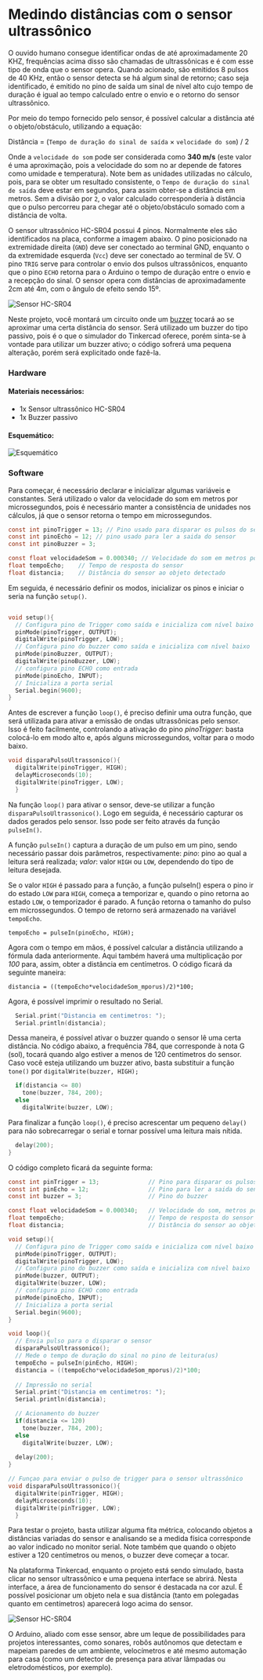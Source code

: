 # Medindo distâncias com o sensor ultrassônico

O ouvido humano consegue identificar ondas de até aproximadamente 20 KHZ, frequências acima disso são chamadas de ultrassônicas e é com esse tipo de onda que o sensor opera. Quando acionado, são emitidos 8 pulsos de 40 KHz, então o sensor detecta se há algum sinal de retorno; caso seja identificado, é emitido no pino de saída um sinal de nível alto cujo tempo de duração é igual ao tempo calculado entre o envio e o retorno do sensor ultrassônico.

Por meio do tempo fornecido pelo sensor, é possível calcular a distância até o objeto/obstáculo, utilizando a equação:

Distância = (`Tempo de duração do sinal de saída` × `velocidade do som`) / 2

Onde a `velocidade do som` pode ser considerada como __340 m/s__ (este valor é uma aproximação, pois a velocidade do som no ar depende de fatores como umidade e temperatura). Note bem as unidades utilizadas no cálculo, pois, para se obter um resultado consistente, o `Tempo de duração do sinal de saída` deve estar em segundos, para assim obter-se a distância em metros. Sem a divisão por `2`, o valor calculado corresponderia à distância que o pulso percorreu para chegar até o objeto/obstáculo somado com a distância de volta.

O sensor ultrassônico HC-SR04 possui 4 pinos. Normalmente eles são identificados na placa, conforme a imagem abaixo. O pino posicionado na extremidade direita (`GND`) deve ser conectado ao terminal GND, enquanto o da extremidade esquerda (`Vcc`) deve ser conectado ao terminal de 5V. O pino `TRIG` serve para controlar o envio dos pulsos ultrassônicos, enquanto que o pino `ECHO` retorna para o Arduino o tempo de duração entre o envio e a recepção do sinal. O sensor opera com distâncias de aproximadamente 2cm até 4m, com o ângulo de efeito sendo 15º.

![Sensor HC-SR04](./images/sensor-ultrassonico.png)

Neste projeto, você montará um circuito onde um [buzzer](./../hardware/buzzer.md) tocará ao se aproximar uma certa distância do sensor. Será utilizado um buzzer do tipo passivo, pois é o que o simulador do Tinkercad oferece, porém sinta-se à vontade para utilizar um buzzer ativo; o código sofrerá uma pequena alteração, porém será explicitado onde fazê-la.
### Hardware
#### Materiais necessários:
- 1x Sensor ultrassônico HC-SR04
- 1x Buzzer passivo
#### Esquemático:
![Esquemático](./images/medindo-distancia.png)

### Software

Para começar, é necessário declarar e inicializar algumas variáveis e constantes. Será utilizado o valor da velocidade do som em metros por microssegundos, pois é necessário manter a consistência de unidades nos cálculos, já que o sensor retorna o tempo em microssegundos. 

``` C
const int pinoTrigger = 13; // Pino usado para disparar os pulsos do sensor
const int pinoEcho = 12; // pino usado para ler a saida do sensor
const int pinoBuzzer = 3;

const float velocidadeSom = 0.000340; // Velocidade do som em metros por microssegundo
float tempoEcho;	// Tempo de resposta do sensor
float distancia;	// Distância do sensor ao objeto detectado
```

Em seguida, é necessário definir os modos, inicializar os pinos e iniciar o seria na função `setup()`. 
```C

void setup(){
  // Configura pino de Trigger como saída e inicializa com nível baixo
  pinMode(pinoTrigger, OUTPUT);
  digitalWrite(pinoTrigger, LOW);
  // Configura pino do buzzer como saída e inicializa com nível baixo
  pinMode(pinoBuzzer, OUTPUT);
  digitalWrite(pinoBuzzer, LOW);
  // configura pino ECHO como entrada
  pinMode(pinoEcho, INPUT);	
  // Inicializa a porta serial
  Serial.begin(9600);
}
```

Antes de escrever a função `loop()`, é preciso definir uma outra função, que será utilizada para ativar a emissão de ondas ultrassônicas pelo sensor. Isso é feito facilmente, controlando a ativação do pino *pinoTrigger*: basta colocá-lo em modo alto e, após alguns microssegundos, voltar para o modo baixo.

```C
void disparaPulsoUltrassonico(){
  digitalWrite(pinoTrigger, HIGH);
  delayMicroseconds(10);
  digitalWrite(pinoTrigger, LOW);
  }
```

Na função `loop()` para ativar o sensor, deve-se utilizar a função `disparaPulsoUltrassonico()`. Logo em seguida, é necessário capturar os dados gerados pelo sensor. Isso pode ser feito através da função `pulseIn()`.

A função `pulseIn()` captura a duração de um pulso em um pino, sendo necessário passar dois parâmetros, respectivamente: 
*pino*: pino ao qual a leitura será realizada;
*valor*: valor `HIGH` ou `LOW`, dependendo do tipo de leitura desejada.

Se o valor `HIGH` é passado para a função, a função pulseIn() espera o pino ir  do estado `LOW` para `HIGH`, começa a temporizar e, quando o pino retorna ao estado `LOW`, o temporizador é parado. A função retorna o tamanho do pulso em microssegundos. O tempo de retorno será armazenado na variável `tempoEcho`.  

`tempoEcho = pulseIn(pinoEcho, HIGH);`

Agora com o tempo em mãos, é possível calcular a distância utilizando a fórmula dada anteriormente. Aqui também haverá uma multiplicação por *100* para, assim, obter a distância em centímetros. O código ficará da seguinte maneira:

`distancia = ((tempoEcho*velocidadeSom_mporus)/2)*100;`

Agora, é possível imprimir o resultado no Serial.

```C
  Serial.print("Distancia em centimetros: ");
  Serial.println(distancia);
```
Dessa maneira, é possível ativar o buzzer quando o sensor lê uma certa distância. No código abaixo, a frequência 784, que corresponde à nota G (sol), tocará quando algo estiver a menos de 120 centímetros do sensor. Caso você esteja utilizando um buzzer ativo, basta substituir a função `tone()` por `digitalWrite(buzzer, HIGH);`

```C
  if(distancia <= 80)
    tone(buzzer, 784, 200); 
  else
    digitalWrite(buzzer, LOW);
  ```

Para finalizar a função `loop()`, é preciso acrescentar um pequeno `delay()` para não sobrecarregar o serial e tornar possível uma leitura mais nítida.

```C
  delay(200);  
}
```

O código completo ficará da seguinte forma:

```C
const int pinTrigger = 13;              // Pino para disparar os pulsos do sensor
const int pinEcho = 12;                 // Pino para ler a saida do sensor
const int buzzer = 3;                   // Pino do buzzer

const float velocidadeSom = 0.000340;   // Velocidade do som, metros por microssegundo
float tempoEcho;                        // Tempo de resposta do sensor
float distancia;                        // Distância do sensor ao objeto detectado

void setup(){
  // Configura pino de Trigger como saída e inicializa com nível baixo
  pinMode(pinoTrigger, OUTPUT);
  digitalWrite(pinoTrigger, LOW);
  // Configura pino do buzzer como saída e inicializa com nível baixo
  pinMode(buzzer, OUTPUT);
  digitalWrite(buzzer, LOW);
  // configura pino ECHO como entrada
  pinMode(pinoEcho, INPUT);	
  // Inicializa a porta serial
  Serial.begin(9600);
}

void loop(){
  // Envia pulso para o disparar o sensor
  disparaPulsoUltrassonico();
  // Mede o tempo de duração do sinal no pino de leitura(us)
  tempoEcho = pulseIn(pinEcho, HIGH);
  distancia = ((tempoEcho*velocidadeSom_mporus)/2)*100;
  
  // Impressão no serial
  Serial.print("Distancia em centimetros: ");
  Serial.println(distancia);

  // Acionamento do buzzer
  if(distancia <= 120)
    tone(buzzer, 784, 200); 
  else
    digitalWrite(buzzer, LOW);
  
  delay(200);
}

// Funçao para enviar o pulso de trigger para o sensor ultrassônico
void disparaPulsoUltrassonico(){
  digitalWrite(pinTrigger, HIGH);
  delayMicroseconds(10);
  digitalWrite(pinTrigger, LOW);
  }
```

Para testar o projeto, basta utilizar alguma fita métrica, colocando objetos a distâncias variadas do sensor e analisando se a medida física corresponde ao valor indicado no monitor serial. Note também que quando o objeto estiver a 120 centímetros ou menos, o buzzer deve começar a tocar.

Na plataforma Tinkercad, enquanto o projeto está sendo simulado, basta clicar no sensor ultrassônico e uma pequena interface se abrirá. Nesta interface, a área de funcionamento do sensor é destacada na cor azul. É possível posicionar um objeto nela e sua distância (tanto em polegadas quanto em centímetros) aparecerá logo acima do sensor.

![Sensor HC-SR04](./images/sensor-ultrassonico.gif)

O Arduino, aliado com esse sensor, abre um leque de possibilidades para projetos interessantes, como sonares, robôs autônomos que detectam e mapeiam paredes de um ambiente, velocímetros e até mesmo automação para casa (como um detector de presença para ativar lâmpadas ou eletrodomésticos, por exemplo).
